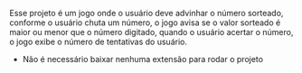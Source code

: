 Esse projeto é um jogo onde o usuário deve advinhar o número sorteado, conforme o usuário chuta um número, o jogo avisa se o valor sorteado é maior ou menor que o número digitado, quando o usuário acertar o número, o jogo exibe o número de tentativas do usuário.

* Não é necessário baixar nenhuma extensão para rodar o projeto 
